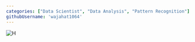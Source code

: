 ```yaml
---
categories: ["Data Scientist", "Data Analysis", "Pattern Recognition"]
githubUsername: 'wajahat1064'
---
```


![H](https://github.com/wajahat1064/wajahat1064/blob/main/Portfolio.gif)

<!--
**wajahat1064/wajahat1064** is a ✨ _special_ ✨ repository because its `README.md` (this file) appears on your GitHub profile.

Here are some ideas to get you started:

- 🔭 I’m currently working on ...
- 🌱 I’m currently learning ...
- 👯 I’m looking to collaborate on ...
- 🤔 I’m looking for help with ...
- 💬 Ask me about ...
- 📫 How to reach me: ...
- 😄 Pronouns: ...
- ⚡ Fun fact: ...
-->
